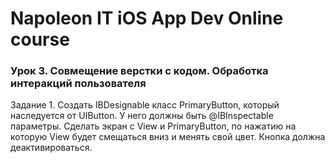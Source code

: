 # Napoleon IT iOS App Dev Online course

### Урок 3. Совмещение верстки с кодом. Обработка интеракций пользователя

Задание 1.
Создать IBDesignable класс PrimaryButton, который наследуется от UIButton. У него должны быть @IBInspectable параметры. Сделать экран с View и PrimaryButton, по нажатию на которую View будет смещаться вниз и менять свой цвет. Кнопка должна деактивироваться.
